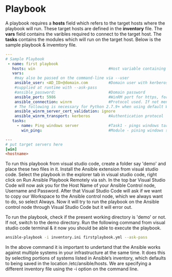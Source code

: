 # Playbook

A playbook requires a **hosts** field which refers to the target hosts where the playbook will run. These target hosts are defined in the **inventory** file. The **vars** field contains the varibles required to connect to the target host. The **tasks** contains the modules which will run on the target host. Below is the sample playbook & invemtory file.

```yaml
---
# Sample Playbook 
 - name: first playbook 
   hosts: win                                #Host variable containing the list of target host servers
   vars:
    #may also be passed on the command-line via --user
    ansible_user: <AD_ID>@domain.com         #Domain user with kerberos authentication
    #supplied at runtime with --ask-pass
    #ansible_password:                       #Domain password
    ansible_port: 5986                       #WinRM port for https, for http it is 5985
    ansible_connection: winrm                #Protocol used. If not mentioned, SSH protocol is used
    # The following is necessary for Python 2.7.9+ when using default WinRM self-signed certificates:
    ansible_winrm_server_cert_validation: ignore
    ansible_winrm_transport: kerberos        #Authentication protocol
   tasks: 
     - name: Ping windows server             #Task1 - pings windows target host server
       win_ping:                             #Module - pining windows server
```

```ini
---
# put target servers here
[win]
<hostname>
```

To run this playbook from visual studio code, create a folder say 'demo' and place these two files in it. Install the Ansible extension from visual studio code. Select the playbook in the explorer tab in visual studio code, right click on Run Ansible Playbook Remotely via ssh. In the top bar Visual Studio Code will now ask you for the Host Name of your Ansible Control node, Username and Password. After that Visual Studio Code will ask if we want to copy our Workspace to the Ansible control node, which we always want to do, so select Always. Now it will try to run the playbook on the Ansible control node through Visual Studio Code but it will error out. 

To run the playbook, check if the present working directory is 'demo' or not. If not, switch to the demo directory. Run the following command from visual studio code terminal & it now you should be able to execute the playbook.

```bash
ansible-playbook -i inventory.ini firstplaybook.yml --ask-pass
```
In the above command it is important to undertand that the Ansible works against multiple systems in your infrastructure at the same time. It does this by selecting portions of systems listed in Ansible’s inventory, which defaults to being saved in the location /etc/ansible/hosts. We are specifying a different inventory file using the -i <path> option on the command line.
